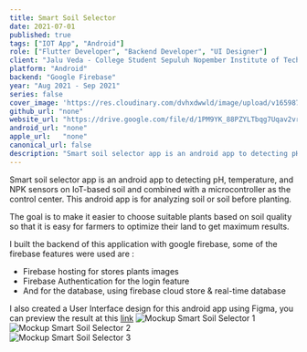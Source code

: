 ```yaml
---
title: Smart Soil Selector
date: 2021-07-01
published: true
tags: ["IOT App", "Android"]
role: ["Flutter Developer", "Backend Developer", "UI Designer"]
client: "Jalu Veda - College Student Sepuluh Nopember Institute of Technology"
platform: "Android" 
backend: "Google Firebase"
year: "Aug 2021 - Sep 2021"
series: false
cover_image: 'https://res.cloudinary.com/dvhxdwwld/image/upload/v1659877154/smile_coverimage_sktujn.jpg'
github_url: "none"
website_url: "https://drive.google.com/file/d/1PM9YK_88PZYLTbqg7Uqav2vrL7R3n8LB/view?usp=sharing"
android_url: "none"
apple_url:   "none"
canonical_url: false
description: "Smart soil selector app is an android app to detecting pH, temperature, and NPK sensors on IoT-based soil."
---
```


Smart soil selector app is an android app to detecting pH, temperature, and NPK sensors on IoT-based soil and combined with a microcontroller as the control center. This android app is for analyzing soil or soil before planting. 

The goal is to make it easier to choose suitable plants based on soil quality so that it is easy for farmers to optimize their land to get maximum results.


I built the backend of this application with google firebase, some of the firebase features were used are :
 - Firebase hosting for stores plants images 
 - Firebase Authentication for the login feature
 - And for the database, using firebase cloud store & real-time database
  
I also created a User Interface design for this android app using Figma, you can preview the result at this [link](https://www.figma.com/file/szzhmN07u0lgAgxacy5BVv/Smart-Soil-Selector?node-id=0:1) 
![Mockup Smart Soil Selector 1](https://res.cloudinary.com/dvhxdwwld/image/upload/v1632269514/mockup_1_ggxa6r.png)
<br>
![Mockup Smart Soil Selector 2](https://res.cloudinary.com/dvhxdwwld/image/upload/v1632270056/mockup_2_pxwxzv.png)
<br>
![Mockup Smart Soil Selector 3](https://res.cloudinary.com/dvhxdwwld/image/upload/v1632270330/mockup_3_inoddu.png)

